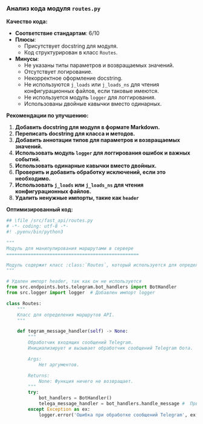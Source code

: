 ### **Анализ кода модуля `routes.py`**

**Качество кода:**

- **Соответствие стандартам**: 6/10
- **Плюсы**:
    - Присутствует docstring для модуля.
    - Код структурирован в класс `Routes`.
- **Минусы**:
    - Не указаны типы параметров и возвращаемых значений.
    - Отсутствует логирование.
    - Некорректное оформление docstring.
    - Не используются `j_loads` или `j_loads_ns` для чтения конфигурационных файлов, если таковые имеются.
    - Не используется модуль `logger` для логгирования.
    - Использованы двойные кавычки вместо одинарных.

**Рекомендации по улучшению:**

1.  **Добавить docstring для модуля в формате Markdown.**
2.  **Переписать docstring для класса и методов.**
3.  **Добавить аннотации типов для параметров и возвращаемых значений.**
4.  **Использовать модуль `logger` для логгирования ошибок и важных событий.**
5.  **Использовать одинарные кавычки вместо двойных.**
6.  **Проверить и добавить обработку исключений, если это необходимо.**
7.  **Использовать `j_loads` или `j_loads_ns` для чтения конфигурационных файлов.**
8.  **Удалить ненужные импорты, такие как `header`**

**Оптимизированный код:**

```python
## \file /src/fast_api/routes.py
# -*- coding: utf-8 -*-
#! .pyenv/bin/python3

"""
Модуль для манипулирования маршрутами в сервере
=================================================

Модуль содержит класс :class:`Routes`, который используется для определения обработчиков маршрутов Fast API.
"""

# Удален импорт header, так как он не используется
from src.endpoints.bots.telegram.bot_handlers import BotHandler
from src.logger import logger  # Добавлен импорт logger

class Routes:
    """
    Класс для определения маршрутов API.
    """

    def tegram_message_handler(self) -> None:
        """
        Обработчик входящих сообщений Telegram.
        Инициализирует и вызывает обработчик сообщений Telegram бота.

        Args:
            Нет аргументов.

        Returns:
            None: Функция ничего не возвращает.
        """
        try:
            bot_handlers = BotHandler()
            telega_message_handler = bot_handlers.handle_message #  Присваиваем метод экземпляра класса обработчику сообщений Telegram.
        except Exception as ex:
            logger.error('Ошибка при обработке сообщений Telegram', ex, exc_info=True)  # Добавлено логирование ошибки